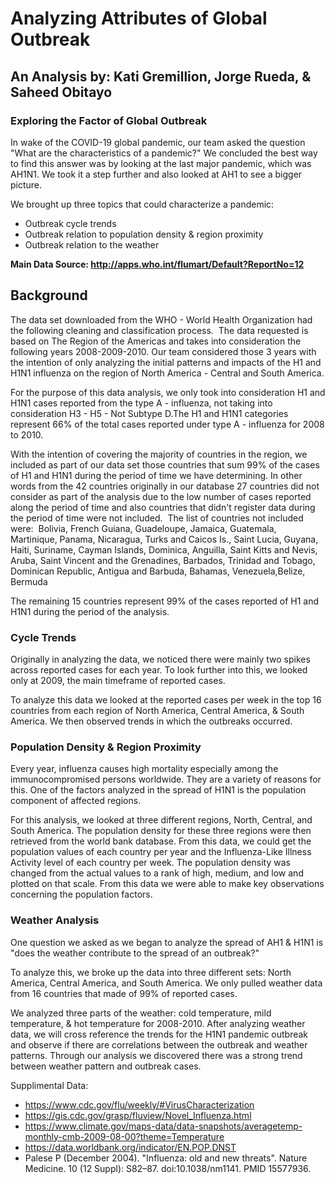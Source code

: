 # Analyzing Attributes of Global Outbreak
## An Analysis by: Kati Gremillion, Jorge Rueda, & Saheed Obitayo

### Exploring the Factor of Global Outbreak
In wake of the COVID-19 global pandemic, our team asked the question "What are the characteristics of a pandemic?" We concluded the best way to find this answer was by looking at the last major pandemic, which was AH1N1. We took it a step further and also looked at AH1 to see a bigger picture. 

We brought up three topics that could characterize a pandemic:
* Outbreak cycle trends
* Outbreak relation to population density & region proximity 
* Outbreak relation to the weather

**Main Data Source: http://apps.who.int/flumart/Default?ReportNo=12**

## Background

The data set downloaded from the WHO - World Health Organization had the following cleaning and classification process. 
The data requested is based on The Region of the Americas and takes into consideration the following years 2008-2009-2010. Our team considered those 3 years with the intention of only analyzing the initial patterns and impacts of the H1 and H1N1 influenza on the region of North America - Central and South America.

For the purpose of this data analysis, we only took into consideration H1 and H1N1 cases reported from the type A - influenza, not taking into consideration H3 - H5 - Not Subtype D.The H1 and H1N1 categories represent 66% of the total cases reported under type A - influenza for 2008 to 2010.

With the intention of covering the majority of countries in the region, we included as part of our data set those countries that sum 99% of the cases of H1 and H1N1 during the period of time we have determining. In other words from the 42 countries originally in our database 27 countries did not consider as part of the analysis due to the low number of cases reported along the period of time and also countries that didn't register data during the period of time were not included. 
The list of countries not included were: 
Bolivia, French Guiana, Guadeloupe, Jamaica, Guatemala, Martinique, Panama, Nicaragua, Turks and Caicos Is., Saint Lucia, Guyana, Haiti, Suriname, Cayman Islands, Dominica, Anguilla, Saint Kitts and Nevis, Aruba, Saint Vincent and the Grenadines, Barbados, Trinidad and Tobago, Dominican Republic, Antigua and Barbuda, Bahamas, Venezuela,Belize, Bermuda 


The remaining 15 countries represent 99% of the cases reported of H1 and H1N1 during the period of the analysis. 

### Cycle Trends
Originally in analyzing the data, we noticed there were mainly two spikes across reported cases for each year. To look further into this, we looked only at 2009, the main timeframe of reported cases.

To analyze this data we looked at the reported cases per week in the top 16 countries from each region of North America, Central America, & South America. We then observed trends in which the outbreaks occurred. 

### Population Density & Region Proximity 
Every year, influenza causes high mortality especially among the immunocompromised persons worldwide. They are a variety of reasons for this. One of the factors analyzed in the spread of H1N1 is the population component of affected regions.

For this analysis, we looked at three different regions, North, Central, and South America. The population density for these three regions were then retrieved from the world bank database. From this data, we could get the population values of each country per year and the Influenza-Like Illness Activity level of each country per week. The population density was changed from the actual values to a rank of high, medium, and low and plotted on that scale. From this data we were able to make key observations concerning the population factors.

### Weather Analysis 
One question we asked as we began to analyze the spread of AH1 & H1N1 is "does the weather contribute to the spread of an outbreak?"

To analyze this, we broke up the data into three different sets: North America, Central America, and South America. We only pulled weather data from 16 countries that made of 99% of reported cases.

We analyzed three parts of the weather: cold temperature, mild temperature, & hot temperature for 2008-2010. After analyzing weather data, we will cross reference the trends for the H1N1 pandemic outbreak and observe if there are correlations between the outbreak and weather patterns. Through our analysis we discovered there was a strong trend between weather pattern and outbreak cases.

Supplimental Data:
* https://www.cdc.gov/flu/weekly/#VirusCharacterization
* https://gis.cdc.gov/grasp/fluview/Novel_Influenza.html
* https://www.climate.gov/maps-data/data-snapshots/averagetemp-monthly-cmb-2009-08-00?theme=Temperature
* https://data.worldbank.org/indicator/EN.POP.DNST
* Palese P (December 2004). "Influenza: old and new threats". Nature Medicine. 10 (12 Suppl): S82–87. doi:10.1038/nm1141. PMID 15577936.



